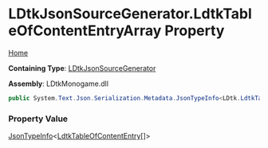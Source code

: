 # LDtkJsonSourceGenerator\.LdtkTableOfContentEntryArray Property

[Home](../../../README.md)

**Containing Type**: [LDtkJsonSourceGenerator](../README.md)

**Assembly**: LDtkMonogame\.dll

```csharp
public System.Text.Json.Serialization.Metadata.JsonTypeInfo<LDtk.LdtkTableOfContentEntry[]> LdtkTableOfContentEntryArray { get; }
```

### Property Value

[JsonTypeInfo](https://docs.microsoft.com/en-us/dotnet/api/system.text.json.serialization.metadata.jsontypeinfo-1)\<[LdtkTableOfContentEntry](../../LdtkTableOfContentEntry/README.md)\[\]\>

